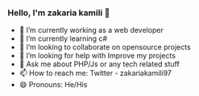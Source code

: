 ### Hello, I'm zakaria kamili 👋


- 🔭 I’m currently working as a web developer
- 🌱 I’m currently learning c#
- 👯 I’m looking to collaborate on opensource projects
- 🤔 I’m looking for help with Improve my projects
- 💬 Ask me about PHP/Js  or any tech related stuff
- 📫 How to reach me: Twitter - zakariakamili97
- 😄 Pronouns: He/His
